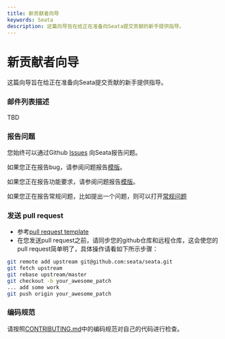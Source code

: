 ```yaml
---
title: 新贡献者向导
keywords: Seata
description: 这篇向导旨在给正在准备向Seata提交贡献的新手提供指导。
---
```


# 新贡献者向导

这篇向导旨在给正在准备向Seata提交贡献的新手提供指导。

### 邮件列表描述

TBD

### 报告问题

您始终可以通过Github [Issues](https://github.com/seata/seata/issues) 向Seata报告问题。

如果您正在报告bug，请参阅问题报告[模版](https://github.com/seata/seata/issues/new?template=BUG_REPORT.md)。

如果您正在报告功能要求，请参阅问题报告[模版](https://github.com/seata/seata/issues/new?template=FEATURE_REQUEST.md)。

如果您正在报告常规问题，比如提出一个问题，则可以打开[常规问题](https://github.com/seata/seata/issues/new)

### 发送 pull request

* 参考[pull request template](https://github.com/seata/seata/blob/develop/.github/PULL_REQUEST_TEMPLATE.md)
* 在您发送pull request之前，请同步您的github仓库和远程仓库，这会使您的pull request简单明了，具体操作请看如下所示步骤：

```sh
git remote add upstream git@github.com:seata/seata.git
git fetch upstream
git rebase upstream/master
git checkout -b your_awesome_patch
... add some work
git push origin your_awesome_patch
```

### 编码规范

请按照[CONTRIBUTING.md](https://github.com/seata/seata/blob/develop/CONTRIBUTING.md)中的编码规范对自己的代码进行检查。
